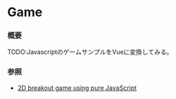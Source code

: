 # Game  
  
### 概要  
 TODO:JavascriptのゲームサンプルをVueに変換してみる。  
  
### 参照  
- [2D breakout game using pure JavaScript](https://developer.mozilla.org/en-US/docs/Games/Tutorials/2D_Breakout_game_pure_JavaScript)  
